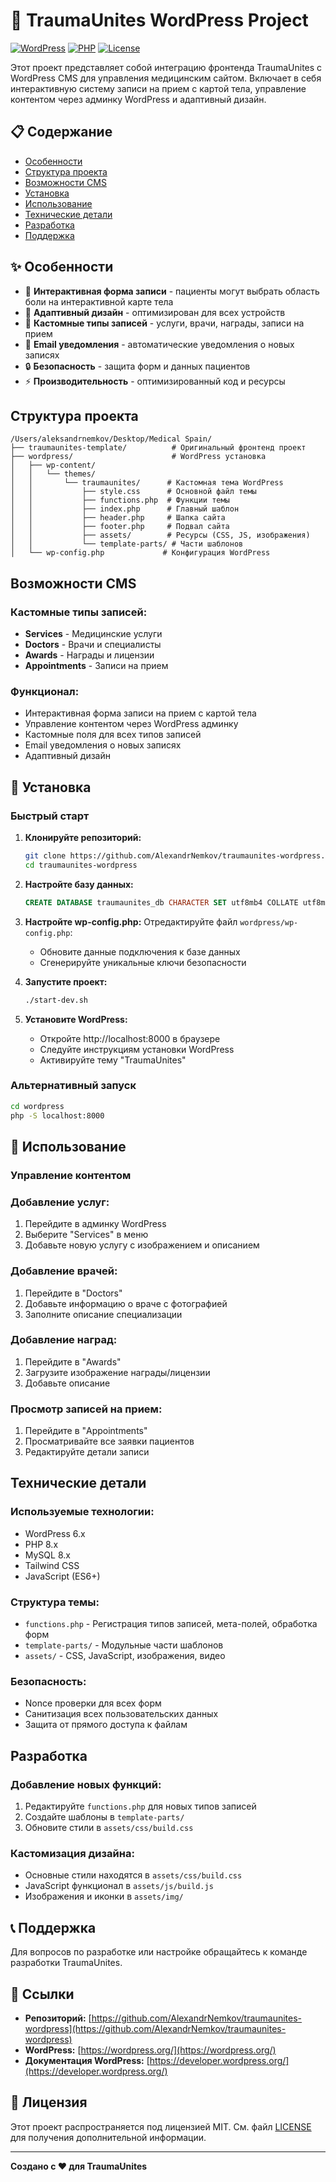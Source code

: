 # 🏥 TraumaUnites WordPress Project

[![WordPress](https://img.shields.io/badge/WordPress-6.x-blue.svg)](https://wordpress.org/)
[![PHP](https://img.shields.io/badge/PHP-8.x-purple.svg)](https://php.net/)
[![License](https://img.shields.io/badge/License-MIT-green.svg)](LICENSE)

Этот проект представляет собой интеграцию фронтенда TraumaUnites с WordPress CMS для управления медицинским сайтом. Включает в себя интерактивную систему записи на прием с картой тела, управление контентом через админку WordPress и адаптивный дизайн.

## 📋 Содержание

- [Особенности](#-особенности)
- [Структура проекта](#-структура-проекта)
- [Возможности CMS](#-возможности-cms)
- [Установка](#-установка)
- [Использование](#-использование)
- [Технические детали](#-технические-детали)
- [Разработка](#-разработка)
- [Поддержка](#-поддержка)

## ✨ Особенности

- 🎯 **Интерактивная форма записи** - пациенты могут выбрать область боли на интерактивной карте тела
- 📱 **Адаптивный дизайн** - оптимизирован для всех устройств
- 🏥 **Кастомные типы записей** - услуги, врачи, награды, записи на прием
- 📧 **Email уведомления** - автоматические уведомления о новых записях
- 🔒 **Безопасность** - защита форм и данных пациентов
- ⚡ **Производительность** - оптимизированный код и ресурсы

## Структура проекта

```
/Users/aleksandrnemkov/Desktop/Medical Spain/
├── traumaunites-template/          # Оригинальный фронтенд проект
├── wordpress/                      # WordPress установка
│   ├── wp-content/
│   │   └── themes/
│   │       └── traumaunites/      # Кастомная тема WordPress
│   │           ├── style.css      # Основной файл темы
│   │           ├── functions.php  # Функции темы
│   │           ├── index.php      # Главный шаблон
│   │           ├── header.php     # Шапка сайта
│   │           ├── footer.php     # Подвал сайта
│   │           ├── assets/        # Ресурсы (CSS, JS, изображения)
│   │           └── template-parts/ # Части шаблонов
│   └── wp-config.php             # Конфигурация WordPress
```

## Возможности CMS

### Кастомные типы записей:
- **Services** - Медицинские услуги
- **Doctors** - Врачи и специалисты
- **Awards** - Награды и лицензии
- **Appointments** - Записи на прием

### Функционал:
- Интерактивная форма записи на прием с картой тела
- Управление контентом через WordPress админку
- Кастомные поля для всех типов записей
- Email уведомления о новых записях
- Адаптивный дизайн

## 🚀 Установка

### Быстрый старт

1. **Клонируйте репозиторий:**
   ```bash
   git clone https://github.com/AlexandrNemkov/traumaunites-wordpress.git
   cd traumaunites-wordpress
   ```

2. **Настройте базу данных:**
   ```sql
   CREATE DATABASE traumaunites_db CHARACTER SET utf8mb4 COLLATE utf8mb4_unicode_ci;
   ```

3. **Настройте wp-config.php:**
   Отредактируйте файл `wordpress/wp-config.php`:
   - Обновите данные подключения к базе данных
   - Сгенерируйте уникальные ключи безопасности

4. **Запустите проект:**
   ```bash
   ./start-dev.sh
   ```

5. **Установите WordPress:**
   - Откройте http://localhost:8000 в браузере
   - Следуйте инструкциям установки WordPress
   - Активируйте тему "TraumaUnites"

### Альтернативный запуск

```bash
cd wordpress
php -S localhost:8000
```

## 📖 Использование

### Управление контентом

### Добавление услуг:
1. Перейдите в админку WordPress
2. Выберите "Services" в меню
3. Добавьте новую услугу с изображением и описанием

### Добавление врачей:
1. Перейдите в "Doctors"
2. Добавьте информацию о враче с фотографией
3. Заполните описание специализации

### Добавление наград:
1. Перейдите в "Awards"
2. Загрузите изображение награды/лицензии
3. Добавьте описание

### Просмотр записей на прием:
1. Перейдите в "Appointments"
2. Просматривайте все заявки пациентов
3. Редактируйте детали записи

## Технические детали

### Используемые технологии:
- WordPress 6.x
- PHP 8.x
- MySQL 8.x
- Tailwind CSS
- JavaScript (ES6+)

### Структура темы:
- `functions.php` - Регистрация типов записей, мета-полей, обработка форм
- `template-parts/` - Модульные части шаблонов
- `assets/` - CSS, JavaScript, изображения, видео

### Безопасность:
- Nonce проверки для всех форм
- Санитизация всех пользовательских данных
- Защита от прямого доступа к файлам

## Разработка

### Добавление новых функций:
1. Редактируйте `functions.php` для новых типов записей
2. Создайте шаблоны в `template-parts/`
3. Обновите стили в `assets/css/build.css`

### Кастомизация дизайна:
- Основные стили находятся в `assets/css/build.css`
- JavaScript функционал в `assets/js/build.js`
- Изображения и иконки в `assets/img/`

## 📞 Поддержка

Для вопросов по разработке или настройке обращайтесь к команде разработки TraumaUnites.

## 🔗 Ссылки

- **Репозиторий:** [https://github.com/AlexandrNemkov/traumaunites-wordpress](https://github.com/AlexandrNemkov/traumaunites-wordpress)
- **WordPress:** [https://wordpress.org/](https://wordpress.org/)
- **Документация WordPress:** [https://developer.wordpress.org/](https://developer.wordpress.org/)

## 📄 Лицензия

Этот проект распространяется под лицензией MIT. См. файл [LICENSE](LICENSE) для получения дополнительной информации.

---

**Создано с ❤️ для TraumaUnites**
